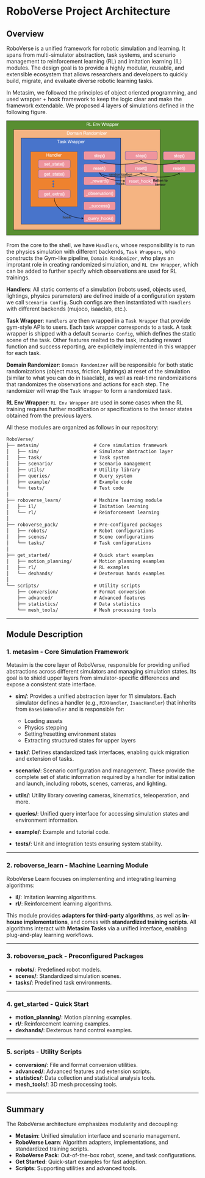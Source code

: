 # RoboVerse Project Architecture

## Overview

RoboVerse is a unified framework for robotic simulation and learning. It spans from multi-simulator abstraction, task systems, and scenario management to reinforcement learning (RL) and imitation learning (IL) modules. The design goal is to provide a highly modular, reusable, and extensible ecosystem that allows researchers and developers to quickly build, migrate, and evaluate diverse robotic learning tasks.

In Metasim, we followed the principles of object oriented programming, and used wrapper + hook framework to keep the logic clear and make the framework extendable. We proposed 4 layers of simulations defined in the following figure.

![Architecture](./boshi-docs/arch.png)

From the core to the shell, we have `Handlers`, whose responsibility is to run the physics simulation with different backends, `Task Wrappers`, who constructs the Gym-like pipeline, `Domain Randomizer`, who plays an improtant role in creating randomized simulation, and `RL Env Wrapper`, which can be added to further specify which observations are used for RL trainings.

**Handlers**: All static contents of a simulation (robots used, objects used, lightings, physics parameters) are defined inside of a configuration system we call `Scenario Config`. Such configs are then instantiated with `Handlers` with different backends (mujoco, isaaclab, etc.).

**Task Wrapper**: `Handlers` are then wrapped in a `Task Wrapper` that provide gym-style APIs to users. Each task wrapper corresponds to a task. A task wrapper is shipped with a default `Scenario Config`, which defines the static scene of the task. Other features realted to the task, including reward function and success reporting, are explicitely implemented in this wrapper for each task.

**Domain Randomizer**: `Domain Randomizer` will be responsible for both static randomizations (object mass, friction, lightings) at reset of the simulation (similar to what you can do in Isaaclab), as well as real-time randomizations that randomizes the observations and actions for each step. The randomizer will wrap the `Task Wrapper` to form a randomized task.

**RL Env Wrapper**: `RL Env Wrapper` are used in some cases when the RL training requires further modification or specifications to the tensor states obtained from the previous layers.

All these modules are organized as follows in our repository:

```
RoboVerse/
├── metasim/                    # Core simulation framework
│   ├── sim/                    # Simulator abstraction layer
│   ├── task/                   # Task system
│   ├── scenario/               # Scenario management
│   ├── utils/                  # Utility library
│   ├── queries/                # Query system
│   ├── example/                # Example code
│   └── tests/                  # Test code
│
├── roboverse_learn/            # Machine learning module
│   ├── il/                     # Imitation learning
│   └── rl/                     # Reinforcement learning
│
├── roboverse_pack/             # Pre-configured packages
│   ├── robots/                 # Robot configurations
│   ├── scenes/                 # Scene configurations
│   └── tasks/                  # Task configurations
│
├── get_started/                # Quick start examples
│   ├── motion_planning/        # Motion planning examples
│   ├── rl/                     # RL examples
│   └── dexhands/               # Dexterous hands examples
│
└── scripts/                    # Utility scripts
    ├── conversion/             # Format conversion
    ├── advanced/               # Advanced features
    ├── statistics/             # Data statistics
    └── mesh_tools/             # Mesh processing tools
```

---

## Module Description

### 1. **metasim - Core Simulation Framework**

Metasim is the core layer of RoboVerse, responsible for providing unified abstractions across different simulators and managing simulation states. Its goal is to shield upper layers from simulator-specific differences and expose a consistent state interface.

* **sim/**: Provides a unified abstraction layer for 11 simulators. Each simulator defines a handler (e.g., `MJXHandler`, `IsaacHandler`) that inherits from `BaseSimHandler` and is responsible for:

  * Loading assets
  * Physics stepping
  * Setting/resetting environment states
  * Extracting structured states for upper layers

* **task/**: Defines standardized task interfaces, enabling quick migration and extension of tasks.

* **scenario/**: Scenario configuration and management. These provide the complete set of static information required by a handler for initialization and launch, including robots, scenes, cameras, and lighting.

* **utils/**: Utility library covering cameras, kinematics, teleoperation, and more.

* **queries/**: Unified query interface for accessing simulation states and environment information.

* **example/**: Example and tutorial code.

* **tests/**: Unit and integration tests ensuring system stability.

---

### 2. **roboverse_learn - Machine Learning Module**

RoboVerse Learn focuses on implementing and integrating learning algorithms:

* **il/**: Imitation learning algorithms.
* **rl/**: Reinforcement learning algorithms.

This module provides **adapters for third-party algorithms**, as well as **in-house implementations**, and comes with **standardized training scripts**. All algorithms interact with **Metasim Tasks** via a unified interface, enabling plug-and-play learning workflows.

---

### 3. **roboverse_pack - Preconfigured Packages**

* **robots/**: Predefined robot models.
* **scenes/**: Standardized simulation scenes.
* **tasks/**: Predefined task environments.

---

### 4. **get_started - Quick Start**

* **motion_planning/**: Motion planning examples.
* **rl/**: Reinforcement learning examples.
* **dexhands/**: Dexterous hand control examples.

---

### 5. **scripts - Utility Scripts**

* **conversion/**: File and format conversion utilities.
* **advanced/**: Advanced features and extension scripts.
* **statistics/**: Data collection and statistical analysis tools.
* **mesh_tools/**: 3D mesh processing tools.

---

## Summary

The RoboVerse architecture emphasizes modularity and decoupling:

* **Metasim**: Unified simulation interface and scenario management.
* **RoboVerse Learn**: Algorithm adapters, implementations, and standardized training scripts.
* **RoboVerse Pack**: Out-of-the-box robot, scene, and task configurations.
* **Get Started**: Quick-start examples for fast adoption.
* **Scripts**: Supporting utilities and advanced tools.

